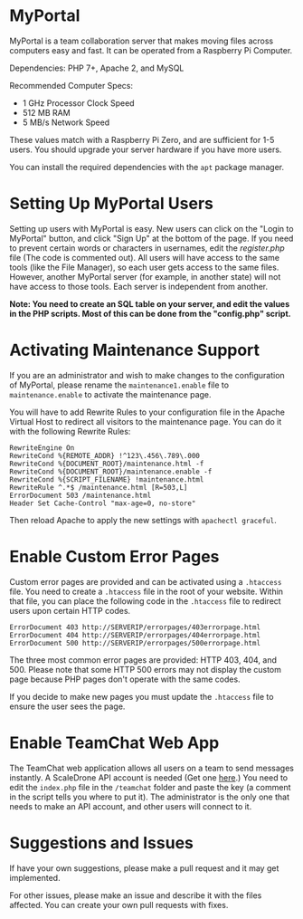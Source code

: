 # MyPortal
MyPortal is a team collaboration server that makes moving files across computers easy and fast. It can be operated from a Raspberry Pi Computer.

Dependencies: PHP 7+, Apache 2, and MySQL

Recommended Computer Specs:

- 1 GHz Processor Clock Speed
- 512 MB RAM
- 5 MB/s Network Speed

These values match with a Raspberry Pi Zero, and are sufficient for 1-5 users. You should upgrade your server hardware if you have more users. 

You can install the required dependencies with the ```apt``` package manager.

# Setting Up MyPortal Users
Setting up users with MyPortal is easy. New users can click on the "Login to MyPortal" button, and click "Sign Up" at the bottom of the page. If you need to prevent certain words or characters in usernames, edit the *register.php* file (The code is commented out). All users will have access to the same tools (like the File Manager), so each user gets access to the same files. However, another MyPortal server (for example, in another state) will not have access to those tools. Each server is independent from another.

**Note: You need to create an SQL table on your server, and edit the values in the PHP scripts. Most of this can be done from the "config.php" script.**

# Activating Maintenance Support
If you are an administrator and wish to make changes to the configuration of MyPortal, please rename the ```maintenance1.enable``` file to ```maintenance.enable``` to activate the maintenance page.

You will have to add Rewrite Rules to your configuration file in the Apache Virtual Host to redirect all visitors to the maintenance page.
You can do it with the following Rewrite Rules:
    
    RewriteEngine On
    RewriteCond %{REMOTE_ADDR} !^123\.456\.789\.000
    RewriteCond %{DOCUMENT_ROOT}/maintenance.html -f
    RewriteCond %{DOCUMENT_ROOT}/maintenance.enable -f
    RewriteCond %{SCRIPT_FILENAME} !maintenance.html
    RewriteRule ^.*$ /maintenance.html [R=503,L]
    ErrorDocument 503 /maintenance.html
    Header Set Cache-Control "max-age=0, no-store"

Then reload Apache to apply the new settings with ```apachectl graceful```.

# Enable Custom Error Pages
Custom error pages are provided and can be activated using a ```.htaccess``` file. You need to create a ```.htaccess``` file in the root of your website. Within that file, you can place the following code in the ```.htaccess``` file to redirect users upon certain HTTP codes.

    ErrorDocument 403 http://SERVERIP/errorpages/403errorpage.html
    ErrorDocument 404 http://SERVERIP/errorpages/404errorpage.html
    ErrorDocument 500 http://SERVERIP/errorpages/500errorpage.html

The three most common error pages are provided: HTTP 403, 404, and 500. Please note that some HTTP 500 errors may not display the custom page because PHP pages don't operate with the same codes.

If you decide to make new pages you must update the ```.htaccess``` file to ensure the user sees the page.

# Enable TeamChat Web App
The TeamChat web application allows all users on a team to send messages instantly. A ScaleDrone API account is needed (Get one [here](https://scaledrone.com).) You need to edit the ```index.php``` file in the ```/teamchat``` folder and paste the key (a comment in the script tells you where to put it). The administrator is the only one that needs to make an API account, and other users will connect to it.

# Suggestions and Issues
If have your own suggestions, please make a pull request and it may get implemented.

For other issues, please make an issue and describe it with the files affected. You can create your own pull requests with fixes.